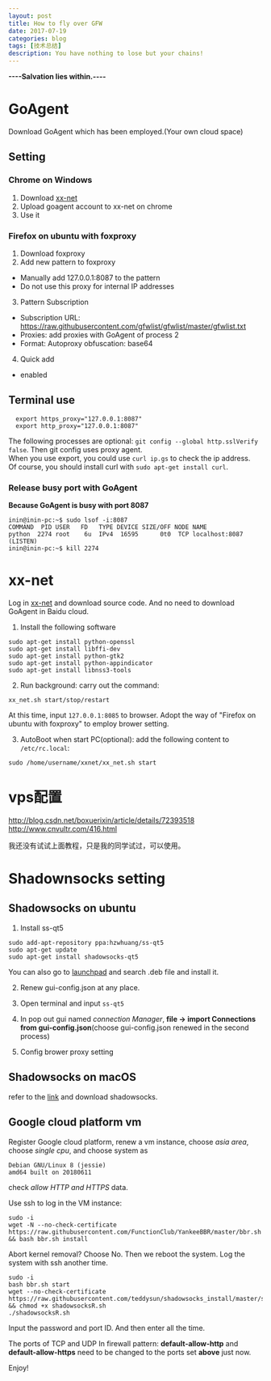 ```yaml
---
layout: post
title: How to fly over GFW
date: 2017-07-19
categories: blog
tags: [技术总结]
description: You have nothing to lose but your chains!
---
```


**----Salvation lies within.----**

# GoAgent

Download GoAgent which has been employed.(Your own cloud space)

## Setting

### Chrome on Windows

1. Download [xx-net](https://github.com/bryanibit/XX-Net)
2. Upload goagent account to xx-net on chrome
3. Use it

### Firefox on ubuntu with foxproxy

1. Download foxproxy
2. Add new pattern to foxproxy

* Manually add 127.0.0.1:8087 to the pattern  
* Do not use this proxy for internal IP addresses  

3. Pattern Subscription

* Subscription URL: https://raw.githubusercontent.com/gfwlist/gfwlist/master/gfwlist.txt  
* Proxies: add proxies with GoAgent of process 2
* Format: Autoproxy obfuscation: base64  

4. Quick add  
* enabled

## Terminal use

```
  export https_proxy="127.0.0.1:8087"
  export http_proxy="127.0.0.1:8087"
```
The following processes are optional: ```git config --global http.sslVerify false```. Then git config uses proxy agent.  
When you use export, you could use ```curl ip.gs``` to check the ip address.  
Of course, you should install curl with ```sudo apt-get install curl```.  

### Release busy port with GoAgent

**Because GoAgent is busy with port 8087**

```
inin@inin-pc:~$ sudo lsof -i:8087
COMMAND  PID USER   FD   TYPE DEVICE SIZE/OFF NODE NAME
python  2274 root    6u  IPv4  16595      0t0  TCP localhost:8087 (LISTEN)
inin@inin-pc:~$ kill 2274
```

# xx-net

Log in [xx-net](https://github.com/XX-net/XX-Net/wiki/How-to-use) and download source code. And no need to download GoAgent in Baidu cloud.

1. Install the following software
```
sudo apt-get install python-openssl
sudo apt-get install libffi-dev
sudo apt-get install python-gtk2
sudo apt-get install python-appindicator
sudo apt-get install libnss3-tools
```
2. Run background: carry out the command:
```
xx_net.sh start/stop/restart
```
At this time, input ```127.0.0.1:8085``` to browser. Adopt the way of "Firefox on ubuntu with foxproxy" to employ brower setting.

3. AutoBoot when start PC(optional): add the following content to ```/etc/rc.local```:
```
sudo /home/username/xxnet/xx_net.sh start
```
# vps配置

http://blog.csdn.net/boxuerixin/article/details/72393518  
http://www.cnvultr.com/416.html

我还没有试试上面教程，只是我的同学试过，可以使用。

# Shadownsocks setting

## Shadowsocks on ubuntu

1. Install ss-qt5

```
sudo add-apt-repository ppa:hzwhuang/ss-qt5
sudo apt-get update
sudo apt-get install shadowsocks-qt5
```
You can also go to [launchpad](https://launchpad.net/) and search .deb file and install it.

2. Renew gui-config.json at any place.

3. Open terminal and input ```ss-qt5```

4. In pop out gui named *connection Manager*, **file -> import Connections from gui-config.json**(choose gui-config.json renewed in the second process)

5. Config brower proxy setting

## Shadowsocks on macOS

refer to the [link](https://lvii.gitbooks.io/outman/content/) and download shadowsocks.

## Google cloud platform vm

Register Google cloud platform, renew a vm instance, choose *asia area*, choose *single cpu*, and choose system as
```
Debian GNU/Linux 8 (jessie)
amd64 built on 20180611
```
check *allow HTTP and HTTPS* data.

Use ssh to log in the VM instance:

```
sudo -i
wget -N --no-check-certificate https://raw.githubusercontent.com/FunctionClub/YankeeBBR/master/bbr.sh && bash bbr.sh install
```

Abort kernel removal? Choose No. Then we reboot the system. Log the system with ssh another time.

```
sudo -i
bash bbr.sh start
wget --no-check-certificate https://raw.githubusercontent.com/teddysun/shadowsocks_install/master/shadowsocksR.sh && chmod +x shadowsocksR.sh
./shadowsocksR.sh
```

Input the password and port ID. And then enter all the time.

The ports of TCP and UDP In firewall pattern: **default-allow-http** and **default-allow-https** need to be changed to the ports set **above** just now.

Enjoy!
